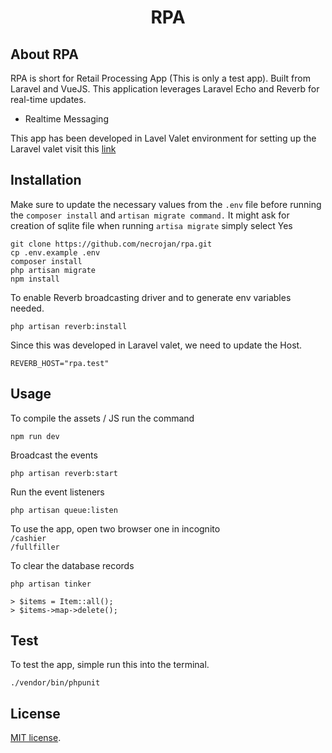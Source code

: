 <h1 align="center">RPA</h1>


## About RPA

RPA is short for Retail Processing App (This is only a test app).
Built from Laravel and VueJS. This application leverages Laravel Echo and Reverb for 
real-time updates.

- Realtime Messaging

This app has been developed in Lavel Valet environment for setting up the Laravel valet visit this <a href="https://laravel.com/docs/11.x/valet" target="_blank">link</a>





## Installation
Make sure to update the necessary values from the `.env` file before running the `composer install` and `artisan migrate command.`
It might ask for creation of sqlite file when running `artisa migrate` simply select Yes
```
git clone https://github.com/necrojan/rpa.git
cp .env.example .env
composer install
php artisan migrate
npm install

```
To enable Reverb broadcasting driver and to generate env variables needed.

```
php artisan reverb:install
```
Since this was developed in Laravel valet, we need to update the Host.
```
REVERB_HOST="rpa.test"
```

## Usage
To compile the assets / JS run the command
```
npm run dev
```

Broadcast the events
```
php artisan reverb:start

```

Run the event listeners

```
php artisan queue:listen

```

To use the app, open two browser one in incognito
</br >
`/cashier` 
</br >
`/fullfiller`

To clear the database records
```angular2html
php artisan tinker

> $items = Item::all();
> $items->map->delete();
```

## Test
To test the app, simple run this into the terminal.
```
./vendor/bin/phpunit
```



## License

[MIT license](https://opensource.org/licenses/MIT).
